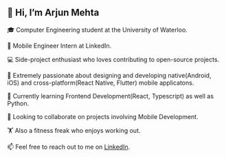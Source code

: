 ## 👋 Hi, I’m Arjun Mehta

🎓 Computer Engineering student at the University of Waterloo. 

🏢 Mobile Engineer Intern at LinkedIn.

💻 Side-project enthusiast who loves contributing to open-source projects.

🚀 Extremely passionate about designing and developing native(Android, iOS) and cross-platform(React Native, Flutter) mobile applicatons.

🌱 Currently learning Frontend Development(React, Typescript) as well as Python.

💞️ Looking to collaborate on projects involving Mobile Development.

🏋️ Also a fitness freak who enjoys working out.

📫 Feel free to reach out to me on [LinkedIn](https://www.linkedin.com/in/arjunmehtaa).

<!---
arjunmehtaa/arjunmehtaa is a ✨ special ✨ repository because its `README.md` (this file) appears on your GitHub profile.
You can click the Preview link to take a look at your changes.
--->
